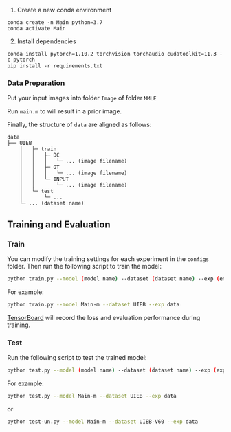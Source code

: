 1. Create a new conda environment
```
conda create -n Main python=3.7
conda activate Main 
```

2. Install dependencies
```
conda install pytorch=1.10.2 torchvision torchaudio cudatoolkit=11.3 -c pytorch
pip install -r requirements.txt
```

### Data Preparation
Put your input images into folder `Image` of folder `MMLE`

Run `main.m` to will result in a prior image.

Finally, the structure of  `data`  are aligned as follows:

```
data
├── UIEB
    │   ├─ train
    │   │   ├─ DC
    │   │   │   └─ ... (image filename)
    │   │   ├─ GT
    │   │   │   └─ ... (image filename)
    │   │   └─ INPUT
    │   │       └─ ... (image filename)       
    │   └─ test
    │       └─ ...
    └─ ... (dataset name)
```


## Training and Evaluation


### Train

You can modify the training settings for each experiment in the `configs` folder.
Then run the following script to train the model:

```sh
python train.py --model (model name) --dataset (dataset name) --exp (exp name)
```

For example:

```sh
python train.py --model Main-m --dataset UIEB --exp data
```

[TensorBoard](https://pytorch.org/docs/1.10/tensorboard.html) will record the loss and evaluation performance during training.

### Test

Run the following script to test the trained model:

```sh
python test.py --model (model name) --dataset (dataset name) --exp (exp name)
```

For example:

```sh
python test.py --model Main-m --dataset UIEB --exp data
```
or

```sh
python test-un.py --model Main-m --dataset UIEB-V60 --exp data
```